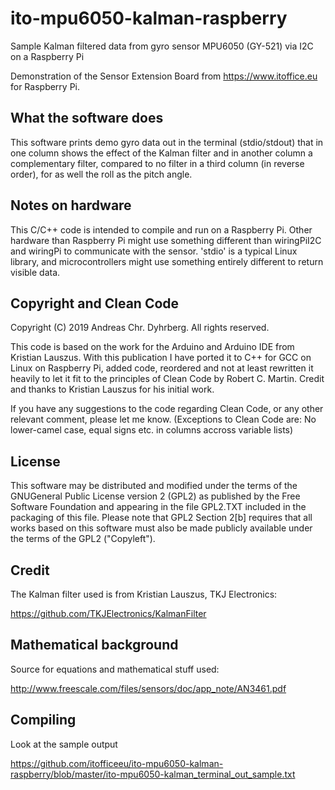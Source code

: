 # ito-mpu6050-kalman-raspberry
Sample Kalman filtered data from gyro sensor MPU6050 (GY-521) via I2C on a Raspberry Pi

Demonstration of the Sensor Extension Board from https://www.itoffice.eu for Raspberry Pi.

## What the software does
This software prints demo gyro data out in the terminal (stdio/stdout) that in one column shows the effect of the Kalman filter and in another column a complementary filter, compared to no filter in a third column (in reverse order), for as well the roll as the pitch angle.

## Notes on hardware
This C/C++ code is intended to compile and run on a Raspberry Pi. Other hardware than Raspberry Pi might use something different than wiringPiI2C and wiringPi to communicate with the sensor. 'stdio' is a typical Linux library, and microcontrollers might use something entirely different to return visible data.

## Copyright and Clean Code
Copyright (C) 2019 Andreas Chr. Dyhrberg. All rights reserved.

This code is based on the work for the Arduino and Arduino IDE from Kristian Lauszus. With this publication I have ported it to C++ for GCC on Linux on Raspberry Pi, added code, reordered and not at least rewritten it heavily to let it fit to the principles of Clean Code by Robert C. Martin. Credit and thanks to Kristian Lauszus for his initial work.

If you have any suggestions to the code regarding Clean Code, or any other relevant comment, please let me know. (Exceptions to Clean Code are: No lower-camel case, equal signs etc. in columns accross variable lists)

## License
This software may be distributed and modified under the terms of the GNUGeneral Public License version 2 (GPL2) as published by the Free Software Foundation and appearing in the file GPL2.TXT included in the packaging of this file. Please note that GPL2 Section 2[b] requires that all works based on this software must also be made publicly available under the terms of the GPL2 ("Copyleft").

## Credit
The Kalman filter used is from Kristian Lauszus, TKJ Electronics:

https://github.com/TKJElectronics/KalmanFilter

## Mathematical background
Source for equations and mathematical stuff used: 

http://www.freescale.com/files/sensors/doc/app_note/AN3461.pdf

## Compiling
Look at the sample output

https://github.com/itofficeeu/ito-mpu6050-kalman-raspberry/blob/master/ito-mpu6050-kalman_terminal_out_sample.txt